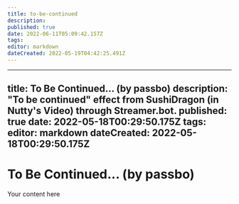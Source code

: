 ```yaml
---
title: to-be-continued
description: 
published: true
date: 2022-06-11T05:09:42.157Z
tags: 
editor: markdown
dateCreated: 2022-05-19T04:42:25.491Z
---
```


---
title: To Be Continued... (by passbo)
description: "To be continued" effect from SushiDragon (in Nutty's Video) through Streamer.bot.
published: true
date: 2022-05-18T00:29:50.175Z
tags: 
editor: markdown
dateCreated: 2022-05-18T00:29:50.175Z
---

# To Be Continued... (by passbo)
Your content here